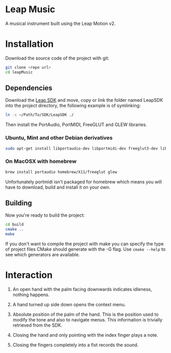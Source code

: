 Leap Music
==========

A musical instrument built using the Leap Motion v2.


Installation
============

Download the source code of the project with git:
```bash
git clone <repo url>
cd leapMusic
```

Dependencies
------------

Download the [Leap SDK](https://developer.leapmotion.com/) and move, copy or link the folder named LeapSDK into the project directory, the following example is of symlinking:

```bash
ln -s ~/Path/To/SDK/LeapSDK ./

```

Then install the PortAudio, PortMIDI, FreeGLUT and GLEW libraries.

### Ubuntu, Mint and other Debian derivatives


```bash
sudo apt-get install libportaudio-dev libportmidi-dev freeglut3-dev libglew-dev
```


### On MacOSX with homebrew

```bash
brew install portaudio homebrew/X11/freeglut glew
```

Unfortunately portmidi isn't packaged for homebrew which means you will have to download, build and install it on your own.


Building
--------

Now you're ready to build the project:

``` bash
cd build
cmake ..
make
```

If you don't want to compile the project with make you can specify the type of project files CMake should generate with the -G flag. Use ```cmake --help``` to see which generators are available.


Interaction
===========
1. An open hand with the palm facing downwards indicates idleness, nothing happens.

2. A hand turned up side down opens the context menu.

2. Absolute position of the palm of the hand. This is the position used to modify the tone and also to navigate menus. This information is trivially retrieved from the SDK.

3. Closing the hand and only pointing with the index finger plays a note.

4. Closing the fingers completely into a fist records the sound.
